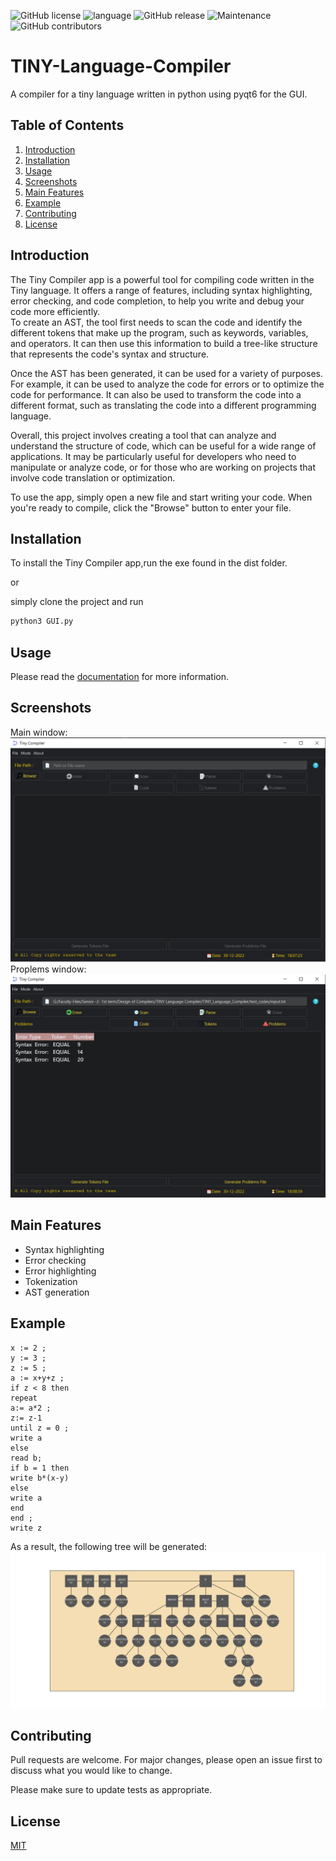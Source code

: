 ![GitHub license](https://img.shields.io/github/license/Naereen/StrapDown.js.svg)
![language](https://img.shields.io/badge/language-python-blue.svg)
![GitHub release](https://img.shields.io/github/release/Naereen/StrapDown.js.svg)
![Maintenance](https://img.shields.io/badge/Maintained%3F-yes-green.svg)
![GitHub contributors](https://img.shields.io/github/contributors/Naereen/StrapDown.js.svg)
# TINY-Language-Compiler
A compiler for a tiny language written in python using pyqt6 for the GUI.

## Table of Contents
1. [Introduction](#introduction)
2. [Installation](#installation)
3. [Usage](#usage)
4. [Screenshots](#screenshots)
5. [Main Features](#main-features)
6. [Example](#example)
7. [Contributing](#contributing)
8. [License](#license)

## Introduction
The Tiny Compiler app is a powerful tool for compiling code written in the Tiny language. It offers a range of features, including syntax highlighting, error checking, and code completion, to help you write and debug your code more efficiently.\
To create an AST, the tool first needs to scan the code and identify the different tokens that make up the program, such as keywords, variables, and operators. It can then use this information to build a tree-like structure that represents the code's syntax and structure.

Once the AST has been generated, it can be used for a variety of purposes. For example, it can be used to analyze the code for errors or to optimize the code for performance. It can also be used to transform the code into a different format, such as translating the code into a different programming language.

Overall, this project involves creating a tool that can analyze and understand the structure of code, which can be useful for a wide range of applications. It may be particularly useful for developers who need to manipulate or analyze code, or for those who are working on projects that involve code translation or optimization.

To use the app, simply open a new file and start writing your code. When you're ready to compile, click the \"Browse\" button to enter your file.

## Installation
To install the Tiny Compiler app,run the exe found in the dist folder.

or 

simply clone the project and run
```bash
python3 GUI.py
```
## Usage
Please read the [documentation](Documentation.docx) for more information.

## Screenshots
Main window:
![alt text](Screenshots/1.png)
Proplems window:
![alt text](Screenshots/2.png)

## Main Features
- Syntax highlighting
- Error checking
- Error highlighting
- Tokenization
- AST generation

## Example
```tiny language program
x := 2 ;
y := 3 ;
z := 5 ;
a := x+y+z ;
if z < 8 then
repeat
a:= a*2 ;
z:= z-1 
until z = 0 ;
write a
else
read b;
if b = 1 then
write b*(x-y)
else
write a 
end
end ;
write z
```
As a result, the following tree will be generated:
![alt text](Trees/input2_tree.png)


## Contributing
Pull requests are welcome. For major changes, please open an issue first to discuss what you would like to change.

Please make sure to update tests as appropriate.

## License
[MIT](https://choosealicense.com/licenses/mit/)
